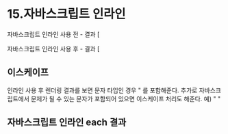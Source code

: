 # 15.자바스크립트 인라인

<script th:inline="javascript"></script>

자바스크립트 인라인 사용 전 - 결과 [<script>]
<script>
var username = userA;
var age = 10;
//자바스크립트 내추럴 템플릿
var username2 = /*userA*/ "test username";
//객체
var user = BasicController.User(username=userA, age=10);
</script>

자바스크립트 인라인 사용 후 - 결과 [<script th:inline="javascript">]
<script>
var username = "userA";
var age = 10;
//자바스크립트 내추럴 템플릿
var username2 = "userA";
//객체
var user = {"username":"userA","age":10};
</script>

## 이스케이프
인라인 사용 후 렌더링 결과를 보면 문자 타입인 경우 " 를 포함해준다. 추가로 자바스크립트에서 문제가 될
수 있는 문자가 포함되어 있으면 이스케이프 처리도 해준다. 예) " \"

## 자바스크립트 인라인 each 결과
<script>
var user1 = {"username":"userA","age":10};
var user2 = {"username":"userB","age":20};
var user3 = {"username":"userC","age":30};
</script>